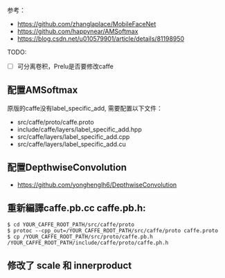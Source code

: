 参考：  
* https://github.com/zhanglaplace/MobileFaceNet
* https://github.com/happynear/AMSoftmax
* https://blog.csdn.net/u010579901/article/details/81198950

TODO:  
- [ ] 可分离卷积，Prelu是否要修改caffe

## 配置AMSoftmax
原版的caffe没有label_specific_add, 需要配置以下文件：  
* src/caffe/proto/caffe.proto
* include/caffe/layers/label_specific_add.hpp
* src/caffe/layers/label_specific_add.cpp
* src/caffe/layers/label_specific_add.cu

## 配置DepthwiseConvolution
* https://github.com/yonghenglh6/DepthwiseConvolution

## 重新編譯caffe.pb.cc caffe.pb.h:
```
$ cd YOUR_CAFFE_ROOT_PATH/src/caffe/proto
$ protoc --cpp_out=/YOUR_CAFFE_ROOT_PATH/src/caffe/proto caffe.proto
$ cp /YOUR_CAFFE_ROOT_PATH/src/proto/caffe.pb.h /YOUR_CAFFE_ROOT_PATH/include/caffe/proto/caffe.ph.h
```

## 修改了 scale 和 innerproduct

